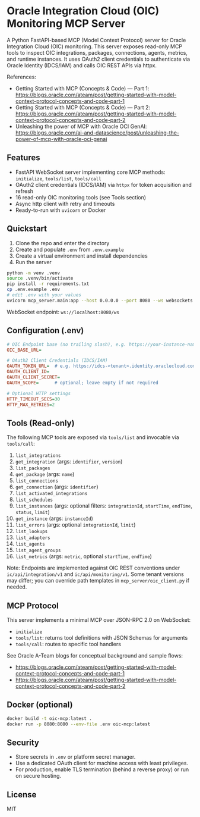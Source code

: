 # Oracle Integration Cloud (OIC) Monitoring MCP Server

A Python FastAPI-based MCP (Model Context Protocol) server for Oracle Integration Cloud (OIC) monitoring. This server exposes read-only MCP tools to inspect OIC integrations, packages, connections, agents, metrics, and runtime instances. It uses OAuth2 client credentials to authenticate via Oracle Identity (IDCS/IAM) and calls OIC REST APIs via httpx.

References:
- Getting Started with MCP (Concepts & Code) — Part 1: https://blogs.oracle.com/ateam/post/getting-started-with-model-context-protocol-concepts-and-code-part-1
- Getting Started with MCP (Concepts & Code) — Part 2: https://blogs.oracle.com/ateam/post/getting-started-with-model-context-protocol-concepts-and-code-part-2
- Unleashing the power of MCP with Oracle OCI GenAI: https://blogs.oracle.com/ai-and-datascience/post/unleashing-the-power-of-mcp-with-oracle-oci-genai

## Features
- FastAPI WebSocket server implementing core MCP methods: `initialize`, `tools/list`, `tools/call`
- OAuth2 client credentials (IDCS/IAM) via `httpx` for token acquisition and refresh
- 16 read-only OIC monitoring tools (see Tools section)
- Async http client with retry and timeouts
- Ready-to-run with `uvicorn` or Docker

## Quickstart
1. Clone the repo and enter the directory
2. Create and populate `.env` from `.env.example`
3. Create a virtual environment and install dependencies
4. Run the server

```bash
python -m venv .venv
source .venv/bin/activate
pip install -r requirements.txt
cp .env.example .env
# edit .env with your values
uvicorn mcp_server.main:app --host 0.0.0.0 --port 8080 --ws websockets --proxy-headers --forwarded-allow-ips='*'
```

WebSocket endpoint: `ws://localhost:8080/ws`

## Configuration (.env)
```ini
# OIC Endpoint base (no trailing slash), e.g. https://your-instance-namespace.integration.ocp.oraclecloud.com
OIC_BASE_URL=

# OAuth2 Client Credentials (IDCS/IAM)
OAUTH_TOKEN_URL=  # e.g. https://idcs-<tenant>.identity.oraclecloud.com/oauth2/v1/token
OAUTH_CLIENT_ID=
OAUTH_CLIENT_SECRET=
OAUTH_SCOPE=      # optional; leave empty if not required

# Optional HTTP settings
HTTP_TIMEOUT_SECS=30
HTTP_MAX_RETRIES=2
```

## Tools (Read-only)
The following MCP tools are exposed via `tools/list` and invocable via `tools/call`:

1. `list_integrations`
2. `get_integration` (args: `identifier`, `version`)
3. `list_packages`
4. `get_package` (args: `name`)
5. `list_connections`
6. `get_connection` (args: `identifier`)
7. `list_activated_integrations`
8. `list_schedules`
9. `list_instances` (args: optional filters: `integrationId`, `startTime`, `endTime`, `status`, `limit`)
10. `get_instance` (args: `instanceId`)
11. `list_errors` (args: optional `integrationId`, `limit`)
12. `list_lookups`
13. `list_adapters`
14. `list_agents`
15. `list_agent_groups`
16. `list_metrics` (args: `metric`, optional `startTime`, `endTime`)

Note: Endpoints are implemented against OIC REST conventions under `ic/api/integration/v1` and `ic/api/monitoring/v1`. Some tenant versions may differ; you can override path templates in `mcp_server/oic_client.py` if needed.

## MCP Protocol
This server implements a minimal MCP over JSON-RPC 2.0 on WebSocket:
- `initialize`
- `tools/list`: returns tool definitions with JSON Schemas for arguments
- `tools/call`: routes to specific tool handlers

See Oracle A-Team blogs for conceptual background and sample flows:
- https://blogs.oracle.com/ateam/post/getting-started-with-model-context-protocol-concepts-and-code-part-1
- https://blogs.oracle.com/ateam/post/getting-started-with-model-context-protocol-concepts-and-code-part-2

## Docker (optional)
```bash
docker build -t oic-mcp:latest .
docker run -p 8080:8080 --env-file .env oic-mcp:latest
```

## Security
- Store secrets in `.env` or platform secret manager.
- Use a dedicated OAuth client for machine access with least privileges.
- For production, enable TLS termination (behind a reverse proxy) or run on secure hosting.

## License
MIT 